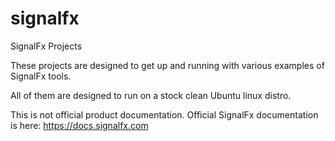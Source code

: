 # signalfx
SignalFx Projects

These projects are designed to get up and running with various examples of SignalFx tools.

All of them are designed to run on a stock clean Ubuntu linux distro.

This is not official product documentation. Official SignalFx documentation is here: https://docs.signalfx.com
